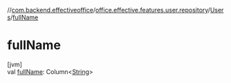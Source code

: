//[com.backend.effectiveoffice](../../../index.md)/[office.effective.features.user.repository](../index.md)/[Users](index.md)/[fullName](full-name.md)

# fullName

[jvm]\
val [fullName](full-name.md): Column&lt;[String](https://kotlinlang.org/api/latest/jvm/stdlib/kotlin/-string/index.html)&gt;
